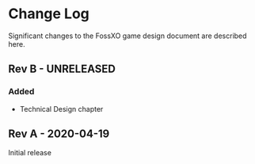 # Change Log
Significant changes to the FossXO game design document are described here.

## Rev B - UNRELEASED

### Added
* Technical Design chapter 

## Rev A - 2020-04-19
Initial release
